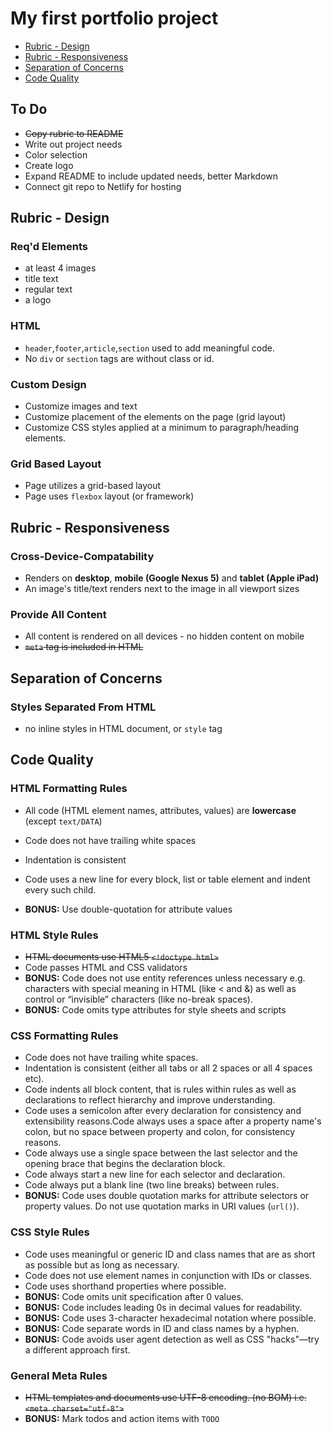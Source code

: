 # My first portfolio project

- [Rubric - Design](https://github.com/anthonybronkema/portfolio_site#rubric---design)
- [Rubric - Responsiveness](https://github.com/anthonybronkema/portfolio_site#rubric---responsiveness)
- [Separation of Concerns](https://github.com/anthonybronkema/portfolio_site#separation-of-concerns)
- [Code Quality](https://github.com/anthonybronkema/portfolio_site#code-quality)

## To Do

- ~~Copy rubric to README~~
- Write out project needs
- Color selection
- Create logo
- Expand README to include updated needs, better Markdown
- Connect git repo to Netlify for hosting

## Rubric - Design

### Req'd Elements

- at least 4 images
- title text
- regular text
- a logo

### HTML

- `header`,`footer`,`article`,`section` used to add meaningful code.
- No `div` or `section` tags are without class or id.

### Custom Design

- Customize images and text
- Customize placement of the elements on the page (grid layout)
- Customize CSS styles applied at a minimum to paragraph/heading elements.

### Grid Based Layout

- Page utilizes a grid-based layout
- Page uses `flexbox` layout (or framework)

## Rubric - Responsiveness

### Cross-Device-Compatability

- Renders on **desktop**, **mobile (Google Nexus 5)** and **tablet (Apple iPad)**
- An image's title/text renders next to the image in all viewport sizes

### Provide All Content

- All content is rendered on all devices - no hidden content on mobile
- ~~`meta` tag is included in HTML~~

## Separation of Concerns

### Styles Separated From HTML

- no inline styles in HTML document, or `style` tag

## Code Quality

### HTML Formatting Rules

- All code (HTML element names, attributes, values) are **lowercase** (except `text/DATA`)
- Code does not have trailing white spaces
- Indentation is consistent
- Code uses a new line for every block, list or table element and indent every such child.

- __**BONUS:**__ Use double-quotation for attribute values

### HTML Style Rules

- ~~HTML documents use HTML5 `<!doctype html>`~~
- Code passes HTML and CSS validators
- __**BONUS:**__ Code does not use entity references unless necessary e.g. characters with special meaning in HTML (like < and &) as well as control or “invisible” characters (like no-break spaces).
- __**BONUS:**__ Code omits type attributes for style sheets and scripts

### CSS Formatting Rules

- Code does not have trailing white spaces.
- Indentation is consistent (either all tabs or all 2 spaces or all 4 spaces etc).
- Code indents all block content, that is rules within rules as well as declarations to reflect hierarchy and improve understanding.
- Code uses a semicolon after every declaration for consistency and extensibility reasons.Code always uses a space after a property name's colon, but no space between property and colon, for consistency reasons.
- Code always use a single space between the last selector and the opening brace that begins the declaration block.
- Code always start a new line for each selector and declaration.
- Code always put a blank line (two line breaks) between rules.
- __**BONUS:**__ Code uses double quotation marks for attribute selectors or property values. Do not use quotation marks in URI values (`url()`).

### CSS Style Rules

- Code uses meaningful or generic ID and class names that are as short as possible but as long as necessary.
- Code does not use element names in conjunction with IDs or classes.
- Code uses shorthand properties where possible.
- __**BONUS:**__ Code omits unit specification after 0 values.
- __**BONUS:**__ Code includes leading 0s in decimal values for readability.
- __**BONUS:**__ Code uses 3-character hexadecimal notation where possible.
- __**BONUS:**__ Code separate words in ID and class names by a hyphen.
- __**BONUS:**__ Code avoids user agent detection as well as CSS "hacks"—try a different approach first.

### General Meta Rules

- ~~HTML templates and documents use UTF-8 encoding. (no BOM) i.e. `<meta charset="utf-8">`~~
- __**BONUS:**__ Mark todos and action items with `TODO`
